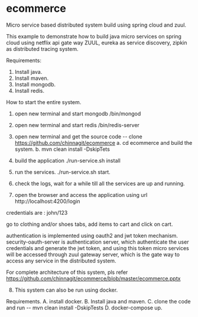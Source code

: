 # ecommerce
Micro service based distributed system build using spring cloud and zuul.

This example to demonstrate how to build java micro services on spring cloud 
using netflix api gate way ZUUL, eureka as service discovery, zipkin as distributed 
tracing system.  


Requirements:
1. Install java.
2. Install maven.
3. Install mongodb.
4. Install redis.

How to start the entire system.

1. open new terminal and start mongodb 
<mongo install location>/bin/mongod

2. open new terminal and start redis 
<redis install path>/bin/redis-server 

3. open new terminal and get the source code -- clone https://github.com/chinnagit/ecommerce
  a. cd ecommerce and build the system.
  b. mvn clean install -DskipTets
4. build the application 
    ./run-service.sh install
5. run the services.
   ./run-service.sh start.
   
6. check the logs, wait for a while till all the services are up and running.

7. open the browser and access the application using url 
http://localhost:4200/login

credentials are : john/123

go to clothing and/or shoes tabs, add items to cart and click on cart. 

authentication is implemented using oauth2 and jwt token mechanism. security-oauth-server
is authentication server, which authenticate the user credentials and generate the
jwt token, and using this token micro services will be accessed through zuul 
gateway server, which is the gate way to access any service in the distributed 
system.

For complete architecture of this system, pls refer https://github.com/chinnagit/ecommerce/blob/master/ecommerce.pptx


8. This system can also be run using docker.

Requirements.
A. install docker.
B. Install java and maven.
C. clone the code and run -- mvn clean install -DskipTests
D. docker-compose up.


 





